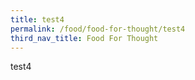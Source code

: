 ```yaml
---
title: test4
permalink: /food/food-for-thought/test4
third_nav_title: Food For Thought
---
```

test4